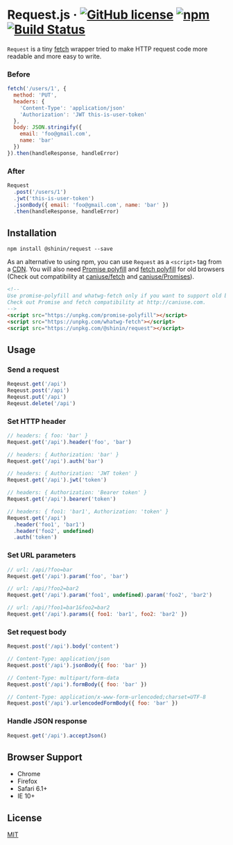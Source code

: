 # Request.js · [![GitHub license](https://img.shields.io/badge/license-MIT-blue.svg)](https://github.com/shiningjason/request/blob/master/LICENSE.md) [![npm](https://img.shields.io/npm/v/@shinin/request.svg)](https://www.npmjs.com/package/@shinin/request) [![Build Status](https://travis-ci.org/shiningjason/request.svg?branch=master)](https://travis-ci.org/shiningjason/request)

`Request` is a tiny [fetch](https://fetch.spec.whatwg.org/) wrapper tried to make HTTP request code more readable and more easy to write.

### Before

```js
fetch('/users/1', {
  method: 'PUT',
  headers: {
    'Content-Type': 'application/json'
    'Authorization': 'JWT this-is-user-token'
  },
  body: JSON.stringify({
    email: 'foo@gmail.com',
    name: 'bar'
  })
}).then(handleResponse, handleError)
```

### After

```js
Request
  .post('/users/1')
  .jwt('this-is-user-token')
  .jsonBody({ email: 'foo@gmail.com', name: 'bar' })
  .then(handleResponse, handleError)
```

## Installation
```
npm install @shinin/request --save
```

As an alternative to using npm, you can use `Request` as a `<script>` tag from a [CDN](https://unpkg.com/@shinin/request). You will also need [Promise polyfill](https://github.com/taylorhakes/promise-polyfill) and [fetch polyfill](https://github.com/github/fetch) for old browsers (Check out compatibility at [caniuse/fetch](https://caniuse.com/#search=fetch) and [caniuse/Promises](https://caniuse.com/#feat=promises)).

```html
<!--
Use promise-polyfill and whatwg-fetch only if you want to support old browsers.
Check out Promise and fetch compatibility at http://caniuse.com.
-->
<script src="https://unpkg.com/promise-polyfill"></script>
<script src="https://unpkg.com/whatwg-fetch"></script>
<script src="https://unpkg.com/@shinin/request"></script>
```

## Usage

### Send a request
```js
Reqeust.get('/api')
Reqeust.post('/api')
Reqeust.put('/api')
Reqeust.delete('/api')
```

### Set HTTP header
```js
// headers: { foo: 'bar' }
Request.get('/api').header('foo', 'bar')

// headers: { Authorization: 'bar' }
Request.get('/api').auth('bar')

// headers: { Authorization: 'JWT token' }
Request.get('/api').jwt('token')

// headers: { Authorization: 'Bearer token' }
Request.get('/api').bearer('token')

// headers: { foo1: 'bar1', Authorization: 'token' }
Request.get('/api')
  .header('foo1', 'bar1')
  .header('foo2', undefined)
  .auth('token')
```

### Set URL parameters

```js
// url: /api/?foo=bar
Request.get('/api').param('foo', 'bar')

// url: /api/?foo2=bar2
Request.get('/api').param('foo1', undefined).param('foo2', 'bar2')

// url: /api/?foo1=bar1&foo2=bar2
Request.get('/api').params({ foo1: 'bar1', foo2: 'bar2' })
```

### Set request body

```js
Request.post('/api').body('content')

// Content-Type: application/json
Request.post('/api').jsonBody({ foo: 'bar' })

// Content-Type: multipart/form-data
Request.post('/api').formBody({ foo: 'bar' })

// Content-Type: application/x-www-form-urlencoded;charset=UTF-8
Request.post('/api').urlencodedFormBody({ foo: 'bar' })
```

### Handle JSON response

```js
Request.get('/api').acceptJson()
```

## Browser Support

- Chrome
- Firefox
- Safari 6.1+
- IE 10+

## License

[MIT](https://github.com/shiningjason/request/blob/master/LICENSE.md)

